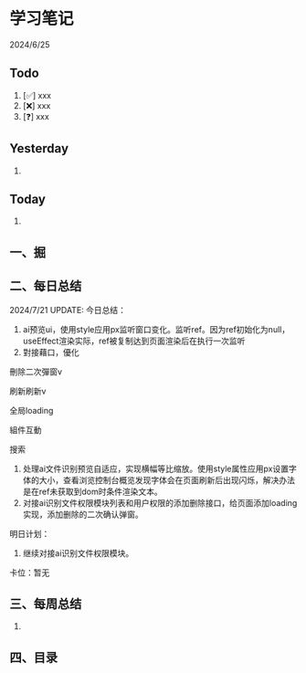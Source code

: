 # 学习笔记

2024/6/25



## Todo

1. [✅] xxx
2. [❌] xxx
3. [❓] xxx



## Yesterday

1. 




## Today

1. 



## 一、掘





## 二、每日总结

2024/7/21 UPDATE:
今日总结：

1. ai预览ui，使用style应用px监听窗口变化。监听ref。因为ref初始化为null，useEffect渲染实际，ref被复制达到页面渲染后在执行一次监听
1. 對接藉口，優化

刪除二次彈窗v

刷新刷新v

全局loading

組件互動

搜索



1. 处理ai文件识别预览自适应，实现横幅等比缩放。使用style属性应用px设置字体的大小，查看浏览控制台概览发现字体会在页面刷新后出现闪烁，解决办法是在ref未获取到dom时条件渲染文本。
2. 对接ai识别文件权限模块列表和用户权限的添加删除接口，给页面添加loading实现，添加删除的二次确认弹窗。




明日计划：

1. 继续对接ai识别文件权限模块。



卡位：暂无

## 三、每周总结

1. 




## 四、目录





